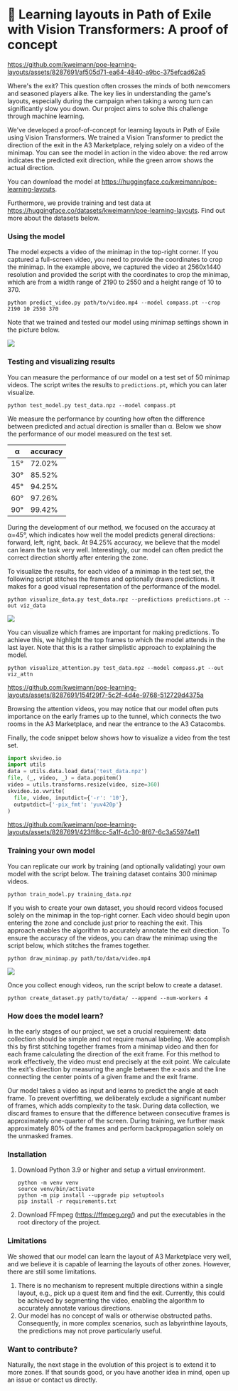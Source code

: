 # 🧭 Learning layouts in Path of Exile with Vision Transformers: A proof of concept

https://github.com/kweimann/poe-learning-layouts/assets/8287691/af505d71-ea64-4840-a9bc-375efcad62a5 

Where's the exit? This question often crosses the minds of both newcomers and seasoned players alike. The key lies in understanding the game's layouts, especially during the campaign when taking a wrong turn can significantly slow you down. Our project aims to solve this challenge through machine learning.

We've developed a proof-of-concept for learning layouts in Path of Exile using Vision Transformers. We trained a Vision Transformer to predict the direction of the exit in the A3 Marketplace, relying solely on a video of the minimap. You can see the model in action in the video above: the red arrow indicates the predicted exit direction, while the green arrow shows the actual direction.

You can download the model at https://huggingface.co/kweimann/poe-learning-layouts.

Furthermore, we provide training and test data at https://huggingface.co/datasets/kweimann/poe-learning-layouts. Find out more about the datasets below.

### Using the model

The model expects a video of the minimap in the top-right corner. If you captured a full-screen video, you need to provide the coordinates to crop the minimap. In the example above, we captured the video at 2560x1440 resolution and provided the script with the coordinates to crop the minimap, which are from a width range of 2190 to 2550 and a height range of 10 to 370.

```shell
python predict_video.py path/to/video.mp4 --model compass.pt --crop 2190 10 2550 370
```

Note that we trained and tested our model using minimap settings shown in the picture below.

![](https://github.com/kweimann/poe-learning-layouts/assets/8287691/072a7ded-ad2d-4956-85af-e6133827d054)

### Testing and visualizing results

You can measure the performance of our model on a test set of 50 minimap videos. The script writes the results to `predictions.pt`, which you can later visualize.

```shell
python test_model.py test_data.npz --model compass.pt
```

We measure the performance by counting how often the difference between predicted and actual direction is smaller than α. Below we show the performance of our model measured on the test set.

| α   | accuracy |
|-----|----------|
| 15° | 72.02%   |
| 30° | 85.52%   |
| 45° | 94.25%   |
| 60° | 97.26%   |
| 90° | 99.42%   |

During the development of our method, we focused on the accuracy at α=45°, which indicates how well the model predicts general directions: forward, left, right, back. At 94.25% accuracy, we believe that the model can learn the task very well. Interestingly, our model can often predict the correct direction shortly after entering the zone.

To visualize the results, for each video of a minimap in the test set, the following script stitches the frames and optionally draws predictions. It makes for a good visual representation of the performance of the model.

```shell
python visualize_data.py test_data.npz --predictions predictions.pt --out viz_data
```
![](https://github.com/kweimann/poe-learning-layouts/assets/8287691/23e12439-4df8-4933-a891-851d68dbf1a9)

You can visualize which frames are important for making predictions. To achieve this, we highlight the top frames to which the model attends in the last layer. Note that this is a rather simplistic approach to explaining the model.

```shell
python visualize_attention.py test_data.npz --model compass.pt --out viz_attn
```

https://github.com/kweimann/poe-learning-layouts/assets/8287691/154f29f7-5c2f-4d4e-9768-512729d4375a

Browsing the attention videos, you may notice that our model often puts importance on the early frames up to the tunnel, which connects the two rooms in the A3 Marketplace, and near the entrance to the A3 Catacombs.

Finally, the code snippet below shows how to visualize a video from the test set.

```python
import skvideo.io
import utils
data = utils.data.load_data('test_data.npz')
file, (_, video, _) = data.popitem()
video = utils.transforms.resize(video, size=360)
skvideo.io.vwrite(
  file, video, inputdict={'-r': '10'},
  outputdict={'-pix_fmt': 'yuv420p'}
)
```

https://github.com/kweimann/poe-learning-layouts/assets/8287691/423ff8cc-5a1f-4c30-8f67-6c3a55974e11

### Training your own model

You can replicate our work by training (and optionally validating) your own model with the script below. The training dataset contains 300 minimap videos.

```shell
python train_model.py training_data.npz 
```

If you wish to create your own dataset, you should record videos focused solely on the minimap in the top-right corner. Each video should begin upon entering the zone and conclude just prior to reaching the exit. This approach enables the algorithm to accurately annotate the exit direction. To ensure the accuracy of the videos, you can draw the minimap using the script below, which stitches the frames together.

```shell
python draw_minimap.py path/to/data/video.mp4
```
![](https://github.com/kweimann/poe-learning-layouts/assets/8287691/9e27d5d8-1eed-48a3-aa06-5968a3745563)

Once you collect enough videos, run the script below to create a dataset.

```shell
python create_dataset.py path/to/data/ --append --num-workers 4
```

### How does the model learn?

In the early stages of our project, we set a crucial requirement: data collection should be simple and not require manual labeling. We accomplish this by first stitching together frames from a minimap video and then for each frame calculating the direction of the exit frame. For this method to work effectively, the video must end precisely at the exit point. We calculate the exit's direction by measuring the angle between the x-axis and the line connecting the center points of a given frame and the exit frame.

Our model takes a video as input and learns to predict the angle at each frame. To prevent overfitting, we deliberately exclude a significant number of frames, which adds complexity to the task. During data collection, we discard frames to ensure that the difference between consecutive frames is approximately one-quarter of the screen. During training, we further mask approximately 80% of the frames and perform backpropagation solely on the unmasked frames.

### Installation

1. Download Python 3.9 or higher and setup a virtual environment.
    ```shell
    python -m venv venv
    source venv/bin/activate
    python -m pip install --upgrade pip setuptools
    pip install -r requirements.txt
    ```
2. Download FFmpeg (https://ffmpeg.org/) and put the executables in the root directory of the project.

### Limitations

We showed that our model can learn the layout of A3 Marketplace very well, and we believe it is capable of learning the layouts of other zones. However, there are still some limitations.

1. There is no mechanism to represent multiple directions within a single layout, e.g., pick up a quest item and find the exit. Currently, this could be achieved by segmenting the video, enabling the algorithm to accurately annotate various directions.
2. Our model has no concept of walls or otherwise obstructed paths. Consequently, in more complex scenarios, such as labyrinthine layouts, the predictions may not prove particularly useful.

### Want to contribute?

Naturally, the next stage in the evolution of this project is to extend it to more zones. If that sounds good, or you have another idea in mind, open up an issue or contact us directly.
